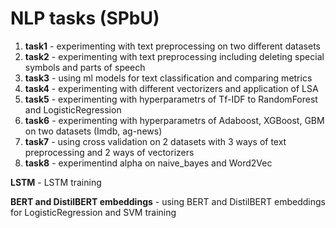 # NLP tasks (SPbU)
1. **task1** - experimenting with text preprocessing on two different datasets
2. **task2** - experimenting with text preprocessing including deleting special symbols and parts of speech
3. **task3** - using ml models for text classification and comparing metrics
4. **task4** - experimenting with different vectorizers and application of LSA
5. **task5** - experimenting with hyperparametrs of Tf-IDF to RandomForest and LogisticRegression
6. **task6** - experimenting with hyperparametrs of Adaboost, XGBoost, GBM on two datasets (Imdb, ag-news)
7. **task7** - using cross validation on 2 datasets with 3 ways of text preprocessing and 2 ways of vectorizers
8. **task8** - experimentind alpha on naive_bayes and Word2Vec

**LSTM** - LSTM training

**BERT and DistilBERT embeddings** - using BERT and DistilBERT embeddings for LogisticRegression and SVM training
